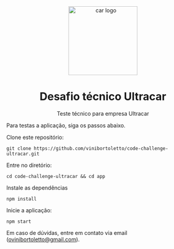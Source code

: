 <div align='center'>
  <img width="180px" alt="car logo" src="https://cdn-icons-png.flaticon.com/512/741/741407.png" />
  <h1>Desafio técnico Ultracar</h1>
  <p>
    Teste técnico para empresa Ultracar
  </p>
</div>

Para testas a aplicação, siga os passos abaixo.

Clone este repositório:

```
git clone https://github.com/vinibortoletto/code-challenge-ultracar.git
```

Entre no diretório:

```
cd code-challenge-ultracar && cd app
```

Instale as dependências

```
npm install
```

Inicie a aplicação:

```
npm start
```

Em caso de dúvidas, entre em contato via email (ovinibortoletto@gmail.com).
